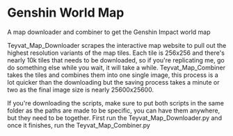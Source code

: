 # Genshin World Map
A map downloader and combiner to get the Genshin Impact world map

Teyvat_Map_Downloader scrapes the interactive map website to pull out the highest resolution variants of the map tiles. Each tile is 256x256 and there's nearly 10k tiles that needs to be downloaded, so if you're replicating me, go do something else while you wait, it will take a while. 
Teyvat_Map_Combiner takes the tiles and combines them into one single image, this process is a lot quicker than the downloading but the saving process takes a minute or two as the final image size is nearly 25600x25600.

If you're downloading the scripts, make sure to put both scripts in the same folder as the paths are made to be specific, you can have them anywhere, but they need to be together. First run the Teyvat_Map_Downloader.py and once it finishes, run the Teyvat_Map_Combiner.py
